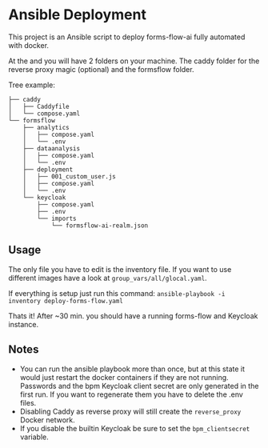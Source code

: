# Ansible Deployment

This project is an Ansible script to deploy forms-flow-ai fully automated with docker.

At the and you will have 2 folders on your machine. The caddy folder for the reverse proxy magic (optional) and the formsflow folder.

Tree example:

```
├── caddy
│   ├── Caddyfile
│   └── compose.yaml
└── formsflow
    ├── analytics
    │   ├── compose.yaml
    │   └── .env
    ├── dataanalysis
    │   ├── compose.yaml
    │   └── .env
    ├── deployment
    │   ├── 001_custom_user.js
    │   ├── compose.yaml
    │   └── .env
    └── keycloak
        ├── compose.yaml
        ├── .env
        └── imports
            └── formsflow-ai-realm.json
```

## Usage

The only file you have to edit is the inventory file. If you want to use different images have a look at `group_vars/all/glocal.yaml`.

If everything is setup just run this command: `ansible-playbook -i inventory deploy-forms-flow.yaml`

Thats it! After ~30 min. you should have a running forms-flow and Keycloak instance.

## Notes

- You can run the ansible playbook more than once, but at this state it would just restart the docker containers if they are not running. Passwords and the bpm Keycloak client secret are only generated in the first run. If you want to regenerate them you have to delete the .env files.
- Disabling Caddy as reverse proxy will still create the `reverse_proxy` Docker network.
- If you disable the builtin Keycloak be sure to set the `bpm_clientsecret` variable.
